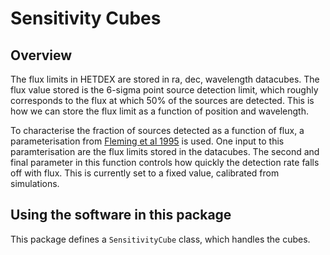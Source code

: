 # Sensitivity Cubes

## Overview 

The flux limits in HETDEX are stored in ra, dec, wavelength datacubes. The flux value stored
is the 6-sigma point source detection limit, which roughly corresponds to the flux at
which 50% of the sources are detected. This is how we can store the flux limit as a 
function of position and wavelength.

To characterise the fraction of sources detected as a function of flux, a parameterisation
from [Fleming et al 1995](http://adsabs.harvard.edu/abs/1995AJ....109.1044F) is used. One input
to this paramterisation are the flux limits stored in the datacubes. The second and
final parameter in this function controls how quickly the detection rate falls off with 
flux. This is currently set to a fixed value, calibrated from simulations.

## Using the software in this package

This package defines a ``SensitivityCube`` class, which handles the cubes. 

